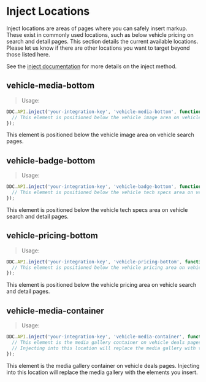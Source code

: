 # Inject Locations

Inject locations are areas of pages where you can safely insert markup. These exist in commonly used locations, such as below vehicle pricing on search and detail pages. This section details the current available locations. Please let us know if there are other locations you want to target beyond those listed here.

See the <a href="#ddc-api-inject-key-name-callback-elem-meta">inject documentation</a> for more details on the inject method.

## vehicle-media-bottom

> Usage:

```javascript
DDC.API.inject('your-integration-key', 'vehicle-media-bottom', function(elem, meta) {
  // This element is positioned below the vehicle image area on vehicle search pages.
});
```

This element is positioned below the vehicle image area on vehicle search pages.

## vehicle-badge-bottom

> Usage:

```javascript
DDC.API.inject('your-integration-key', 'vehicle-badge-bottom', function(elem, meta) {
  // This element is positioned below the vehicle tech specs area on vehicle search and detail pages.
});
```

This element is positioned below the vehicle tech specs area on vehicle search and detail pages.


## vehicle-pricing-bottom

> Usage:

```javascript
DDC.API.inject('your-integration-key', 'vehicle-pricing-bottom', function(elem, meta) {
  // This element is positioned below the vehicle pricing area on vehicle search and detail pages.
});
```

This element is positioned below the vehicle pricing area on vehicle search and detail pages.

## vehicle-media-container

> Usage:

```javascript
DDC.API.inject('your-integration-key', 'vehicle-media-container', function(elem, meta) {
  // This element is the media gallery container on vehicle deals pages.
  // Injecting into this location will replace the media gallery with the elements you insert.
});
```

This element is the media gallery container on vehicle deals pages. Injecting into this location will replace the media gallery with the elements you insert.
